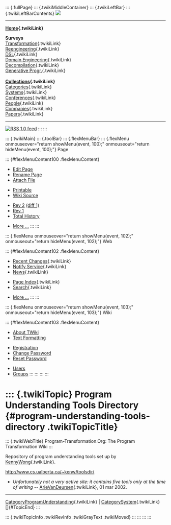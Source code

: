 ::: {.fullPage}
::: {.twikiMiddleContainer}
::: {.twikiLeftBar}
::: {.twikiLeftBarContents}
![](../pub/transformation.gif)

------------------------------------------------------------------------

**[Home](WebHome){.twikiLink}**

**Surveys**\
[Transformation](ProgramTransformation){.twikiLink}\
[Reengineering](ReengineeringWiki){.twikiLink}\
[DSL](DomainSpecificLanguages){.twikiLink}\
[Domain Engineering](DomainEngineering){.twikiLink}\
[Decompilation](DeCompilation){.twikiLink}\
[Generative Progr.](GenerativeProgrammingWiki){.twikiLink}\
\
**[Collections](CategoryCollection){.twikiLink}**\
[Categories](CategoryCategory){.twikiLink}\
[Systems](TransformationSystems){.twikiLink}\
[Conferences](TransformationConferences){.twikiLink}\
[People](TransformationPeople){.twikiLink}\
[Companies](TransformationCompanies){.twikiLink}\
[Papers](CategoryPaper){.twikiLink}

------------------------------------------------------------------------

[![](../pub/rss.gif "RSS 1.0 feed")](WebRss@skin=rss)
:::
:::

::: {.twikiMain}
::: {.toolBar}
::: {.flexMenuBar}
::: {.flexMenu onmouseover="return showMenu(event, 100);" onmouseout="return hideMenu(event, 100);"}
Page

::: {#flexMenuContent100 .flexMenuContent}
-   [Edit
    Page](http://www.program-transformation.org/edit/Transform/ProgramUnderstandingToolsDirectory?t=1536826340)
-   [Rename
    Page](http://www.program-transformation.org/rename/Transform/ProgramUnderstandingToolsDirectory)
-   [Attach
    File](http://www.program-transformation.org/attach/Transform/ProgramUnderstandingToolsDirectory)

<!-- -->

-   [Printable](http://www.program-transformation.org/view/Transform/ProgramUnderstandingToolsDirectory?skin=print.pattern)
-   [Wiki
    Source](http://www.program-transformation.org/view/Transform/ProgramUnderstandingToolsDirectory?skin=text&raw=on&contenttype=text/plain)

<!-- -->

-   [Rev
    2](http://www.program-transformation.org/view/Transform/ProgramUnderstandingToolsDirectory?rev=1.2)
    [(diff 1)](http://www.program-transformation.org/rdiff/Transform/ProgramUnderstandingToolsDirectory?rev1=1.2&rev2=1.1)
-   [Rev
    1](http://www.program-transformation.org/view/Transform/ProgramUnderstandingToolsDirectory?rev=1.1)
-   [Total
    History](http://www.program-transformation.org/rdiff/Transform/ProgramUnderstandingToolsDirectory)

<!-- -->

-   [More
    \...](http://www.program-transformation.org/oops/Transform/ProgramUnderstandingToolsDirectory?template=oopsmore&param1=1.2&param2=1.2)
:::
:::

::: {.flexMenu onmouseover="return showMenu(event, 102);" onmouseout="return hideMenu(event, 102);"}
Web

::: {#flexMenuContent102 .flexMenuContent}
-   [Recent Changes](WebChanges){.twikiLink}
-   [Notify Service](WebNotify){.twikiLink}
-   [News](WebNews){.twikiLink}

<!-- -->

-   [Page Index](WebIndex){.twikiLink}
-   [Search](WebSearch){.twikiLink}

<!-- -->

-   [More
    \...](http://www.program-transformation.org/oops/Transform/ProgramUnderstandingToolsDirectory?template=oopsmore&param1=1.2&param2=1.2)
:::
:::

::: {.flexMenu onmouseover="return showMenu(event, 103);" onmouseout="return hideMenu(event, 103);"}
Wiki

::: {#flexMenuContent103 .flexMenuContent}
-   [About
    TWiki](http://www.program-transformation.org/view/TWiki/WebHome)
-   [Text
    Formatting](http://www.program-transformation.org/view/TWiki/TextFormattingRules)

<!-- -->

-   [Registration](http://www.program-transformation.org/view/TWiki/TWikiRegistration)
-   [Change
    Password](http://www.program-transformation.org/view/TWiki/ChangePassword)
-   [Reset
    Password](http://www.program-transformation.org/view/TWiki/ResetPassword)

<!-- -->

-   [Users](http://www.program-transformation.org/view/Main/TWikiUsers)
-   [Groups](http://www.program-transformation.org/view/Main/TWikiGroups)
:::
:::
:::
:::

::: {.twikiTopic}
Program Understanding Tools Directory {#program-understanding-tools-directory .twikiTopicTitle}
=====================================

::: {.twikiWebTitle}
Program-Transformation.Org: The Program Transformation Wiki
:::

Repository of program understanding tools set up by
[KennyWong](KennyWong){.twikiLink}.

<http://www.cs.ualberta.ca/~kenw/toolsdir/>

-   *Unfortunately not a very active site: it contains five tools only
    at the time of writing* \--
    [ArieVanDeursen](ArieVanDeursen){.twikiLink}, 01 mar 2002.

------------------------------------------------------------------------

[CategoryProgramUnderstanding](CategoryProgramUnderstanding){.twikiLink}
\| [CategorySystem](CategorySystem){.twikiLink}\
[]{#TopicEnd}
:::

::: {.twikiTopicInfo .twikiRevInfo .twikiGrayText .twikiMoved}
:::
:::
:::
:::
